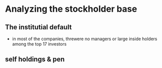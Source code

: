 # Analyzing the stockholder base
## The institutial default
* in most of the companies, threwere no managers or large inside holders among the top 17 investors
## self holdings & pen
